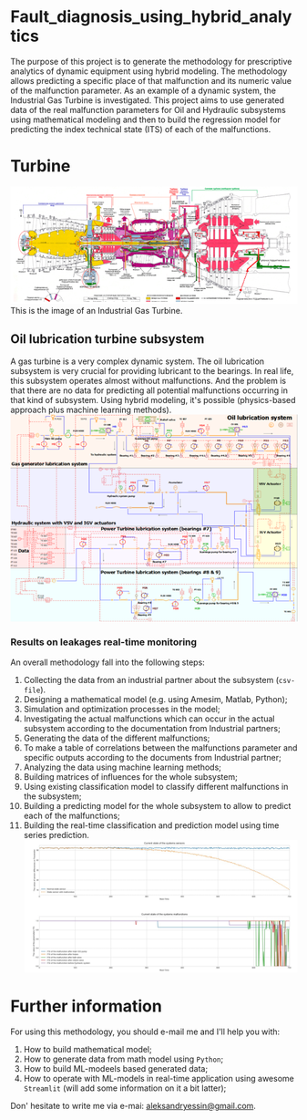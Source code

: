 # Fault_diagnosis_using_hybrid_analytics
The purpose of this project is to generate the methodology for prescriptive analytics of dynamic equipment using hybrid modeling. The methodology allows predicting a specific place of that malfunction and its numeric value of the malfunction parameter.   As an example of a dynamic system, the Industrial Gas Turbine is investigated. This project aims to use generated data of the real malfunction parameters for Oil and Hydraulic subsystems using mathematical modeling and then to build the regression model for predicting the index technical state (ITS) of each of the malfunctions.
# Turbine
![Turbine](images/Turbine.png "This is an industrial turbine drawings")
This is the image of an Industrial Gas Turbine.
## Oil lubrication turbine subsystem
A gas turbine is a very complex dynamic system. The oil lubrication subsystem is very crucial for providing lubricant to the bearings.  In real life, this subsystem operates almost without malfunctions. And the problem is that there are no data for predicting all potential malfunctions occurring in that kind of subsystem. Using hybrid modeling, it's possible (physics-based approach plus machine learning methods).
![Oil_lubrication_subsytem](images/Oil_lub_system.png "This is an industrial oil lubrication subsystem")
### Results on leakages real-time monitoring
An overall methodology fall into the following steps:
1.	Collecting the data from an industrial partner about the subsystem (`csv-file`).
2.	Designing a mathematical model (e.g. using Amesim, Matlab, Python);
3.	Simulation and optimization processes in the model;
4.	Investigating the actual malfunctions which can occur in the actual subsystem according to the documentation from Industrial partners;
5.	Generating the data of the different malfunctions;
6.	To make a table of correlations between the malfunctions parameter and specific outputs according to the documents from Industrial partner;
7.	Analyzing the data using machine learning methods;
8.	Building matrices of influences for the whole subsystem; 
9.	Using existing classification model to classify different malfunctions in the subsystem;
10.	Building a predicting model for the whole subsystem to allow to predict each of the malfunctions;
11.	Building the real-time classification and prediction model using time series prediction. 
![Fault diagnostic](images/Fault_diagnostic.png "This is the fault diagnostic on oil lubrication subsystem")
# Further information
For using this methodology, you should e-mail me and I'll help you with:
1) How to build mathematical model;
2) How to generate data from math model using `Python`;
3) How to build ML-modeels based generated data;
4) How to operate with ML-models in real-time application using awesome `Streamlit` (will add some information on it a bit latter);

Don' hesitate to write me via e-mai: aleksandryessin@gmail.com.
